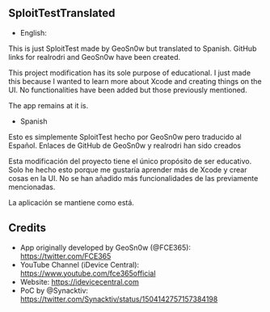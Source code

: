 ## SploitTestTranslated

* English:

This is just SploitTest made by GeoSn0w but translated to Spanish. GitHub links for realrodri and GeoSn0w have been created.

This project modification has its sole purpose of educational. I just made this because I wanted to learn more about Xcode and creating things on the UI. No functionalities have been added but those previously mentioned.

The app remains at it is.

* Spanish

Esto es simplemente SploitTest hecho por GeoSn0w pero traducido al Español. Enlaces de GitHub de GeoSn0w y realrodri han sido creados

Esta modificación del proyecto tiene el único propósito de ser educativo. Solo he hecho esto porque me gustaría aprender más de Xcode y crear cosas en la UI. No se han añadido más funcionalidades de las previamente mencionadas.

La aplicación se mantiene como está.

## Credits 

* App originally developed by GeoSn0w (@FCE365): https://twitter.com/FCE365
* YouTube Channel (iDevice Central): https://www.youtube.com/fce365official
* Website: https://idevicecentral.com
* PoC by @Synacktiv: https://twitter.com/Synacktiv/status/1504142757157384198
